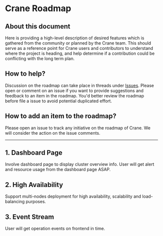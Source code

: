 # Crane Roadmap

## About this document

Here is providing a high-level description of desired features which is gathered from the community or planned by the Crane team. This should serve as a reference point for Crane users and contributors to understand where the project is heading, and help determine if a contribution could be conflicting with the long term plan.

## How to help?

Discussion on the roadmap can take place in threads under [Issues](). Please open or comment on an issue if you want to provide suggestions and feedback to an item in the roadmap. You'd better review the roadmap before file a issue to avoid potential duplicated effort.

## How to add an item to the roadmap?

Please open an issue to track any initiative on the roadmap of Crane. We will consider the action on the issue comments.

---

## 1. Dashboard Page

Involve dashboard page to display cluster overview info. User will get alert and resource usage from the dashboard page ASAP.

## 2. High Availability

Support multi-nodes deployment for high availability, scalability and load-balancing purposes.

## 3. Event Stream

User will get operation events on frontend in time.

